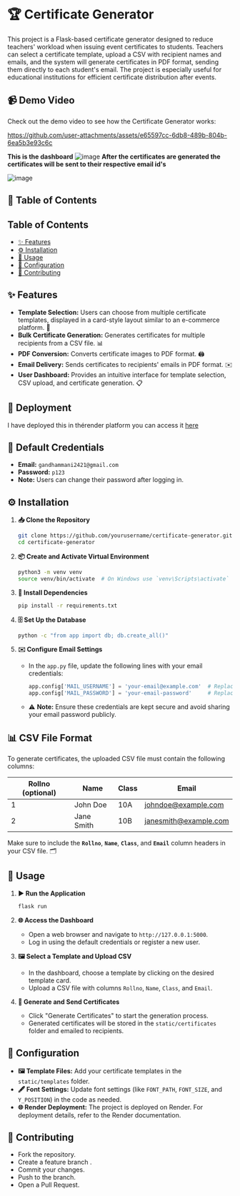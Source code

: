 # 🏆 Certificate Generator

This project is a Flask-based certificate generator designed to reduce teachers' workload when issuing event certificates to students. Teachers can select a certificate template, upload a CSV with recipient names and emails, and the system will generate certificates in PDF format, sending them directly to each student's email. The project is especially useful for educational institutions for efficient certificate distribution after events.

## 📹 Demo Video

Check out the demo video to see how the Certificate Generator works:

https://github.com/user-attachments/assets/e65597cc-6db8-489b-804b-6ea5b3e93c6c

**This is the dashboard** 
![image](https://github.com/user-attachments/assets/a06c7f2a-7b69-41e0-bf08-a064b57952a1)
**After the certificates are generated the certificates will be sent to their respective email id's**

![image](https://github.com/user-attachments/assets/10f7db9f-2548-4058-9d3d-bbe9a1b1287f)

## 📑 Table of Contents


## Table of Contents
- [✨ Features](#project-overview)
- [⚙️ Installation](#installation)
- [🚀 Usage](#usage)
- [🔧 Configuration](#configuration)
- [🤝 Contributing](#usage)


## ✨ Features

- **Template Selection:** Users can choose from multiple certificate templates, displayed in a card-style layout similar to an e-commerce platform. 🎨
- **Bulk Certificate Generation:** Generates certificates for multiple recipients from a CSV file. 📊
- **PDF Conversion:** Converts certificate images to PDF format. 🖨️
- **Email Delivery:** Sends certificates to recipients' emails in PDF format. ✉️
- **User Dashboard:** Provides an intuitive interface for template selection, CSV upload, and certificate generation. 📋
## 🚀 Deployment
I have deployed this in thérender platform you can access it [here](https://certificate-generator-xhh3.onrender.com) 
## 🔐 Default Credentials

- **Email:** `gandhammani2421@gmail.com`
- **Password:** `p123`
- **Note:** Users can change their password after logging in.

## ⚙️ Installation

1. **📥 Clone the Repository**
    ```bash
    git clone https://github.com/yourusername/certificate-generator.git
    cd certificate-generator
    ```

2. **📦 Create and Activate Virtual Environment**
    ```bash
    python3 -m venv venv
    source venv/bin/activate  # On Windows use `venv\Scripts\activate`
    ```

3. **📂 Install Dependencies**
    ```bash
    pip install -r requirements.txt
    ```

4. **🗄️ Set Up the Database**
    ```bash
    python -c "from app import db; db.create_all()"
    ```

5. **✉️ Configure Email Settings**
   - In the `app.py` file, update the following lines with your email credentials:
     ```python
     app.config['MAIL_USERNAME'] = 'your-email@example.com'  # Replace with your email
     app.config['MAIL_PASSWORD'] = 'your-email-password'     # Replace with your email password
     ```
   - ⚠️ **Note:** Ensure these credentials are kept secure and avoid sharing your email password publicly.

## 📊 CSV File Format

To generate certificates, the uploaded CSV file must contain the following columns:

| Rollno (optional) | Name         | Class | Email               |
|-------------------|--------------|-------|---------------------|
| 1                 | John Doe    | 10A   | johndoe@example.com |
| 2                 | Jane Smith  | 10B   | janesmith@example.com |

Make sure to include the **`Rollno`**, **`Name`**, **`Class`**, and **`Email`** column headers in your CSV file. 🗂️

## 🚀 Usage

1. **▶️ Run the Application**
    ```bash
    flask run
    ```

2. **🌐 Access the Dashboard**
   - Open a web browser and navigate to `http://127.0.0.1:5000`.
   - Log in using the default credentials or register a new user.

3. **🖼️ Select a Template and Upload CSV**
   - In the dashboard, choose a template by clicking on the desired template card.
   - Upload a CSV file with columns `Rollno`, `Name`, `Class`, and `Email`.

4. **📄 Generate and Send Certificates**
   - Click "Generate Certificates" to start the generation process.
   - Generated certificates will be stored in the `static/certificates` folder and emailed to recipients.

## 🔧 Configuration

- **🖼️ Template Files:** Add your certificate templates in the `static/templates` folder.
- **🖋️ Font Settings:** Update font settings (like `FONT_PATH`, `FONT_SIZE`, and `Y_POSITION`) in the code as needed.
- **🌐 Render Deployment:** The project is deployed on Render. For deployment details, refer to the Render documentation.

## 🤝 Contributing

-  Fork the repository.
- Create a feature branch .
- Commit your changes.
- Push to the branch.
- Open a Pull Request.

